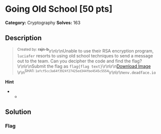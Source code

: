 # Going Old School [50 pts]

**Category:** Cryptography
**Solves:** 163

## Description
><sup>Created by: <b>rajn-b</b></sup>\r\n\r\nUnable to use their RSA encryption program, `luciafer` resorts to using old school techniques to send a message out to the team. Can you decipher the code and find the flag?\r\n\r\nSubmit the flag as `flag{flag text}`\r\n\r\n[Download Image](https://tinyurl.com/yckf3k37)<br>\r\n<sup>SHA1: `1afcf5cc3a64f3924f27425ed344fbe4545c5554`</sup>\r\n\r\n`env.deadface.io`

**Hint**
* -

## Solution

### Flag

